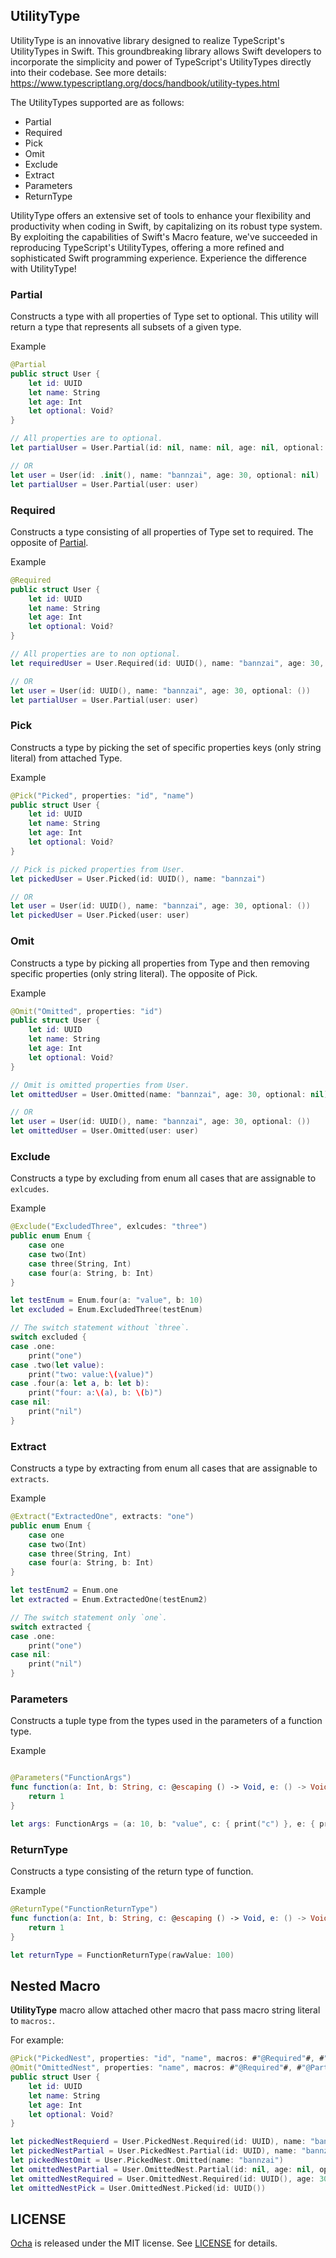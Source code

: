 
## UtilityType
UtilityType is an innovative library designed to realize TypeScript's UtilityTypes in Swift. This groundbreaking library allows Swift developers to incorporate the simplicity and power of TypeScript's UtilityTypes directly into their codebase.
See more details: https://www.typescriptlang.org/docs/handbook/utility-types.html

The UtilityTypes supported are as follows:

- Partial
- Required
- Pick
- Omit
- Exclude
- Extract
- Parameters
- ReturnType

UtilityType offers an extensive set of tools to enhance your flexibility and productivity when coding in Swift, by capitalizing on its robust type system. By exploiting the capabilities of Swift's Macro feature, we've succeeded in reproducing TypeScript's UtilityTypes, offering a more refined and sophisticated Swift programming experience. Experience the difference with UtilityType!

### Partial
Constructs a type with all properties of Type set to optional. This utility will return a type that represents all subsets of a given type.

Example

```swift
@Partial
public struct User {
    let id: UUID
    let name: String
    let age: Int
    let optional: Void?
}

// All properties are to optional.
let partialUser = User.Partial(id: nil, name: nil, age: nil, optional: nil)

// OR
let user = User(id: .init(), name: "bannzai", age: 30, optional: nil)
let partialUser = User.Partial(user: user)

```

### Required
Constructs a type consisting of all properties of Type set to required. The opposite of [Partial](./#Partial).

Example

```swift
@Required
public struct User {
    let id: UUID
    let name: String
    let age: Int
    let optional: Void?
}

// All properties are to non optional.
let requiredUser = User.Required(id: UUID(), name: "bannzai", age: 30, optional: ())

// OR
let user = User(id: UUID(), name: "bannzai", age: 30, optional: ())
let partialUser = User.Partial(user: user)
```

### Pick
Constructs a type by picking the set of specific properties keys (only string literal) from attached Type.

Example

```swift
@Pick("Picked", properties: "id", "name")
public struct User {
    let id: UUID
    let name: String
    let age: Int
    let optional: Void?
}

// Pick is picked properties from User.
let pickedUser = User.Picked(id: UUID(), name: "bannzai")

// OR
let user = User(id: UUID(), name: "bannzai", age: 30, optional: ())
let pickedUser = User.Picked(user: user)
```

### Omit
Constructs a type by picking all properties from Type and then removing specific properties (only string literal). The opposite of Pick.

Example

```swift
@Omit("Omitted", properties: "id")
public struct User {
    let id: UUID
    let name: String
    let age: Int
    let optional: Void?
}

// Omit is omitted properties from User.
let omittedUser = User.Omitted(name: "bannzai", age: 30, optional: nil)

// OR
let user = User(id: UUID(), name: "bannzai", age: 30, optional: ())
let omittedUser = User.Omitted(user: user)
```

### Exclude
Constructs a type by excluding from enum all cases that are assignable to `exlcudes`.

Example

```swift
@Exclude("ExcludedThree", exlcudes: "three")
public enum Enum {
    case one
    case two(Int)
    case three(String, Int)
    case four(a: String, b: Int)
}

let testEnum = Enum.four(a: "value", b: 10)
let excluded = Enum.ExcludedThree(testEnum)

// The switch statement without `three`.
switch excluded {
case .one:
    print("one")
case .two(let value):
    print("two: value:\(value)")
case .four(a: let a, b: let b):
    print("four: a:\(a), b: \(b)")
case nil:
    print("nil")
}

```

### Extract
Constructs a type by extracting from enum all cases that are assignable to `extracts`.

Example

```swift
@Extract("ExtractedOne", extracts: "one")
public enum Enum {
    case one
    case two(Int)
    case three(String, Int)
    case four(a: String, b: Int)
}

let testEnum2 = Enum.one
let extracted = Enum.ExtractedOne(testEnum2)

// The switch statement only `one`.
switch extracted {
case .one:
    print("one")
case nil:
    print("nil")
}

```

### Parameters
Constructs a tuple type from the types used in the parameters of a function type.


Example

```swift

@Parameters("FunctionArgs")
func function(a: Int, b: String, c: @escaping () -> Void, e: () -> Void) -> Int {
    return 1
}

let args: FunctionArgs = (a: 10, b: "value", c: { print("c") }, e: { print("e") })

```

### ReturnType
Constructs a type consisting of the return type of function.

Example

```swift
@ReturnType("FunctionReturnType")
func function(a: Int, b: String, c: @escaping () -> Void, e: () -> Void) -> Int {
    return 1
}

let returnType = FunctionReturnType(rawValue: 100)

```

## Nested Macro
**UtilityType** macro allow attached other macro that pass macro string literal to `macros:`.

For example:

```swift
@Pick("PickedNest", properties: "id", "name", macros: #"@Required"#, #"@Partial"#, #"@Omit("Omitted", properties: "id")"#)
@Omit("OmittedNest", properties: "name", macros: #"@Required"#, #"@Partial"#, #"@Pick("Picked", properties: "id")"#)
public struct User {
    let id: UUID
    let name: String
    let age: Int
    let optional: Void?
}

let pickedNestRequierd = User.PickedNest.Required(id: UUID), name: "bannzai")
let pickedNestPartial = User.PickedNest.Partial(id: UUID), name: "bannzai")
let pickedNestOmit = User.PickedNest.Omitted(name: "bannzai")
let omittedNestPartial = User.OmittedNest.Partial(id: nil, age: nil, optional: nil)
let omittedNestRequired = User.OmittedNest.Required(id: UUID(), age: 30, optional: ())
let omittedNestPick = User.OmittedNest.Picked(id: UUID())

```
## LICENSE
[Ocha](https://github.com/bannzai/UtilityType/) is released under the MIT license. See [LICENSE](./LICENSE) for details.

